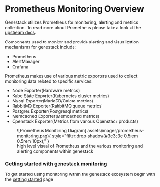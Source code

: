 # Prometheus Monitoring Overview

Genestack utilizes Prometheus for monitoring, alerting and metrics collection. To read more about Prometheus please take a look at the [upstream docs](https://prometheus.io).


Components used to monitor and provide alerting and visualization mechanisms for genestack include:

* Prometheus
* AlertManager
* Grafana

Prometheus makes use of various metric exporters used to collect monitoring data related to specific services:

* Node Exporter(Hardware metrics)
* Kube State Exporter(Kubernetes cluster metrics)
* Mysql Exporter(MariaDB/Galera metrics)
* RabbitMQ Exporter(RabbitMQ queue metrics)
* Postgres Exporter(Postgresql metrics)
* Memcached Exporter(Memcached metrics)
* Openstack Exporter(Metrics from various Openstack products)

<figure markdown="span">
  ![Prometheus Monitoring Diagram](assets/images/prometheus-monitoring.png){ style="filter:drop-shadow(#3c3c3c 0.5rem 0.5rem 10px);" }
  <figcaption>high level visual of Prometheus and the various monitoring and alerting components within genestack</figcaption>
</figure>

### Getting started with genestack monitoring

To get started using monitoring within the genestack ecosystem begin with the [getting started](monitoring-getting-started.md) page
